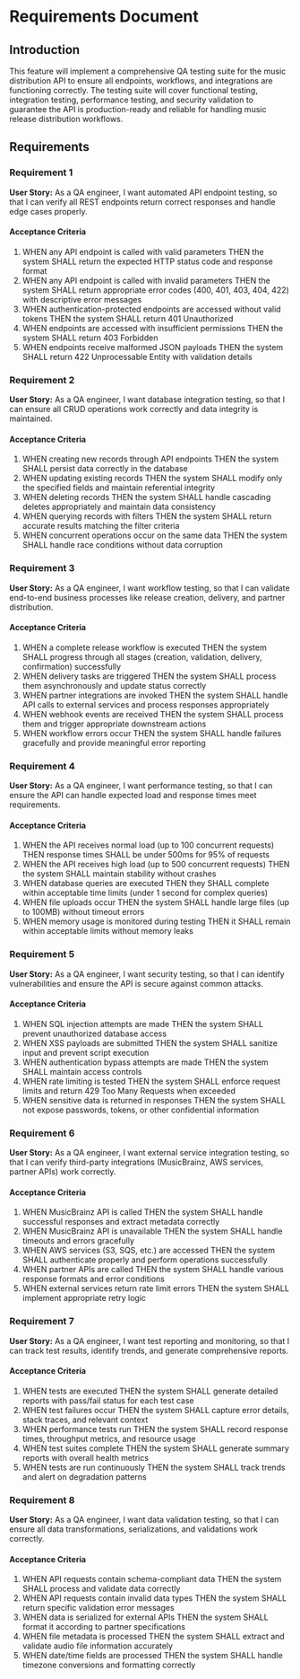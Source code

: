 # Requirements Document

## Introduction

This feature will implement a comprehensive QA testing suite for the music distribution API to ensure all endpoints, workflows, and integrations are functioning correctly. The testing suite will cover functional testing, integration testing, performance testing, and security validation to guarantee the API is production-ready and reliable for handling music release distribution workflows.

## Requirements

### Requirement 1

**User Story:** As a QA engineer, I want automated API endpoint testing, so that I can verify all REST endpoints return correct responses and handle edge cases properly.

#### Acceptance Criteria

1. WHEN any API endpoint is called with valid parameters THEN the system SHALL return the expected HTTP status code and response format
2. WHEN any API endpoint is called with invalid parameters THEN the system SHALL return appropriate error codes (400, 401, 403, 404, 422) with descriptive error messages
3. WHEN authentication-protected endpoints are accessed without valid tokens THEN the system SHALL return 401 Unauthorized
4. WHEN endpoints are accessed with insufficient permissions THEN the system SHALL return 403 Forbidden
5. WHEN endpoints receive malformed JSON payloads THEN the system SHALL return 422 Unprocessable Entity with validation details

### Requirement 2

**User Story:** As a QA engineer, I want database integration testing, so that I can ensure all CRUD operations work correctly and data integrity is maintained.

#### Acceptance Criteria

1. WHEN creating new records through API endpoints THEN the system SHALL persist data correctly in the database
2. WHEN updating existing records THEN the system SHALL modify only the specified fields and maintain referential integrity
3. WHEN deleting records THEN the system SHALL handle cascading deletes appropriately and maintain data consistency
4. WHEN querying records with filters THEN the system SHALL return accurate results matching the filter criteria
5. WHEN concurrent operations occur on the same data THEN the system SHALL handle race conditions without data corruption

### Requirement 3

**User Story:** As a QA engineer, I want workflow testing, so that I can validate end-to-end business processes like release creation, delivery, and partner distribution.

#### Acceptance Criteria

1. WHEN a complete release workflow is executed THEN the system SHALL progress through all stages (creation, validation, delivery, confirmation) successfully
2. WHEN delivery tasks are triggered THEN the system SHALL process them asynchronously and update status correctly
3. WHEN partner integrations are invoked THEN the system SHALL handle API calls to external services and process responses appropriately
4. WHEN webhook events are received THEN the system SHALL process them and trigger appropriate downstream actions
5. WHEN workflow errors occur THEN the system SHALL handle failures gracefully and provide meaningful error reporting

### Requirement 4

**User Story:** As a QA engineer, I want performance testing, so that I can ensure the API can handle expected load and response times meet requirements.

#### Acceptance Criteria

1. WHEN the API receives normal load (up to 100 concurrent requests) THEN response times SHALL be under 500ms for 95% of requests
2. WHEN the API receives high load (up to 500 concurrent requests) THEN the system SHALL maintain stability without crashes
3. WHEN database queries are executed THEN they SHALL complete within acceptable time limits (under 1 second for complex queries)
4. WHEN file uploads occur THEN the system SHALL handle large files (up to 100MB) without timeout errors
5. WHEN memory usage is monitored during testing THEN it SHALL remain within acceptable limits without memory leaks

### Requirement 5

**User Story:** As a QA engineer, I want security testing, so that I can identify vulnerabilities and ensure the API is secure against common attacks.

#### Acceptance Criteria

1. WHEN SQL injection attempts are made THEN the system SHALL prevent unauthorized database access
2. WHEN XSS payloads are submitted THEN the system SHALL sanitize input and prevent script execution
3. WHEN authentication bypass attempts are made THEN the system SHALL maintain access controls
4. WHEN rate limiting is tested THEN the system SHALL enforce request limits and return 429 Too Many Requests when exceeded
5. WHEN sensitive data is returned in responses THEN the system SHALL not expose passwords, tokens, or other confidential information

### Requirement 6

**User Story:** As a QA engineer, I want external service integration testing, so that I can verify third-party integrations (MusicBrainz, AWS services, partner APIs) work correctly.

#### Acceptance Criteria

1. WHEN MusicBrainz API is called THEN the system SHALL handle successful responses and extract metadata correctly
2. WHEN MusicBrainz API is unavailable THEN the system SHALL handle timeouts and errors gracefully
3. WHEN AWS services (S3, SQS, etc.) are accessed THEN the system SHALL authenticate properly and perform operations successfully
4. WHEN partner APIs are called THEN the system SHALL handle various response formats and error conditions
5. WHEN external services return rate limit errors THEN the system SHALL implement appropriate retry logic

### Requirement 7

**User Story:** As a QA engineer, I want test reporting and monitoring, so that I can track test results, identify trends, and generate comprehensive reports.

#### Acceptance Criteria

1. WHEN tests are executed THEN the system SHALL generate detailed reports with pass/fail status for each test case
2. WHEN test failures occur THEN the system SHALL capture error details, stack traces, and relevant context
3. WHEN performance tests run THEN the system SHALL record response times, throughput metrics, and resource usage
4. WHEN test suites complete THEN the system SHALL generate summary reports with overall health metrics
5. WHEN tests are run continuously THEN the system SHALL track trends and alert on degradation patterns

### Requirement 8

**User Story:** As a QA engineer, I want data validation testing, so that I can ensure all data transformations, serializations, and validations work correctly.

#### Acceptance Criteria

1. WHEN API requests contain schema-compliant data THEN the system SHALL process and validate data correctly
2. WHEN API requests contain invalid data types THEN the system SHALL return specific validation error messages
3. WHEN data is serialized for external APIs THEN the system SHALL format it according to partner specifications
4. WHEN file metadata is processed THEN the system SHALL extract and validate audio file information accurately
5. WHEN date/time fields are processed THEN the system SHALL handle timezone conversions and formatting correctly